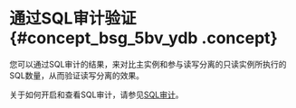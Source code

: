 # 通过SQL审计验证 {#concept_bsg_5bv_ydb .concept}

您可以通过SQL审计的结果，来对比主实例和参与读写分离的只读实例所执行的SQL数量，从而验证读写分离的效果。

关于如何开启和查看SQL审计，请参见[SQL审计](cn.zh-CN/用户指南/安全管理/SQL审计.md#)。

